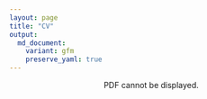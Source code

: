 ```yaml
---
layout: page
title: "CV"
output:
  md_document:
    variant: gfm
    preserve_yaml: true
---
```


<div align="center">
<object width="1000" height="1200" type="application/pdf" data="/assets/CV_Tina_Rozsos.pdf?#zoom=100&scrollbar=0&toolbar=1&navpanes=0">
    <p>PDF cannot be displayed.</p>
</object>
</div>